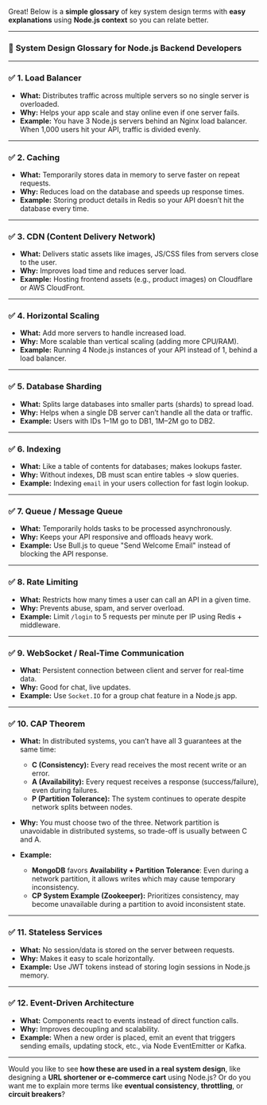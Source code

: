 Great! Below is a **simple glossary** of key system design terms with **easy explanations** using **Node.js context** so you can relate better.

---

### 🧠 **System Design Glossary for Node.js Backend Developers**

---

### ✅ **1. Load Balancer**

* **What:** Distributes traffic across multiple servers so no single server is overloaded.
* **Why:** Helps your app scale and stay online even if one server fails.
* **Example:** You have 3 Node.js servers behind an Nginx load balancer. When 1,000 users hit your API, traffic is divided evenly.

---

### ✅ **2. Caching**

* **What:** Temporarily stores data in memory to serve faster on repeat requests.
* **Why:** Reduces load on the database and speeds up response times.
* **Example:** Storing product details in Redis so your API doesn’t hit the database every time.

---

### ✅ **3. CDN (Content Delivery Network)**

* **What:** Delivers static assets like images, JS/CSS files from servers close to the user.
* **Why:** Improves load time and reduces server load.
* **Example:** Hosting frontend assets (e.g., product images) on Cloudflare or AWS CloudFront.

---

### ✅ **4. Horizontal Scaling**

* **What:** Add more servers to handle increased load.
* **Why:** More scalable than vertical scaling (adding more CPU/RAM).
* **Example:** Running 4 Node.js instances of your API instead of 1, behind a load balancer.

---

### ✅ **5. Database Sharding**

* **What:** Splits large databases into smaller parts (shards) to spread load.
* **Why:** Helps when a single DB server can’t handle all the data or traffic.
* **Example:** Users with IDs 1–1M go to DB1, 1M–2M go to DB2.

---

### ✅ **6. Indexing**

* **What:** Like a table of contents for databases; makes lookups faster.
* **Why:** Without indexes, DB must scan entire tables → slow queries.
* **Example:** Indexing `email` in your users collection for fast login lookup.

---

### ✅ **7. Queue / Message Queue**

* **What:** Temporarily holds tasks to be processed asynchronously.
* **Why:** Keeps your API responsive and offloads heavy work.
* **Example:** Use Bull.js to queue "Send Welcome Email" instead of blocking the API response.

---

### ✅ **8. Rate Limiting**

* **What:** Restricts how many times a user can call an API in a given time.
* **Why:** Prevents abuse, spam, and server overload.
* **Example:** Limit `/login` to 5 requests per minute per IP using Redis + middleware.

---

### ✅ **9. WebSocket / Real-Time Communication**

* **What:** Persistent connection between client and server for real-time data.
* **Why:** Good for chat, live updates.
* **Example:** Use `Socket.IO` for a group chat feature in a Node.js app.

---

### ✅ **10. CAP Theorem**

* **What:** In distributed systems, you can’t have all 3 guarantees at the same time:

  * **C (Consistency):** Every read receives the most recent write or an error.
  * **A (Availability):** Every request receives a response (success/failure), even during failures.
  * **P (Partition Tolerance):** The system continues to operate despite network splits between nodes.
* **Why:** You must choose two of the three. Network partition is unavoidable in distributed systems, so trade-off is usually between C and A.
* **Example:**

  * **MongoDB** favors **Availability + Partition Tolerance**: Even during a network partition, it allows writes which may cause temporary inconsistency.
  * **CP System Example (Zookeeper):** Prioritizes consistency, may become unavailable during a partition to avoid inconsistent state.

---

### ✅ **11. Stateless Services**

* **What:** No session/data is stored on the server between requests.
* **Why:** Makes it easy to scale horizontally.
* **Example:** Use JWT tokens instead of storing login sessions in Node.js memory.

---

### ✅ **12. Event-Driven Architecture**

* **What:** Components react to events instead of direct function calls.
* **Why:** Improves decoupling and scalability.
* **Example:** When a new order is placed, emit an event that triggers sending emails, updating stock, etc., via Node EventEmitter or Kafka.

---

Would you like to see **how these are used in a real system design**, like designing a **URL shortener or e-commerce cart** using Node.js? Or do you want me to explain more terms like **eventual consistency**, **throttling**, or **circuit breakers**?
